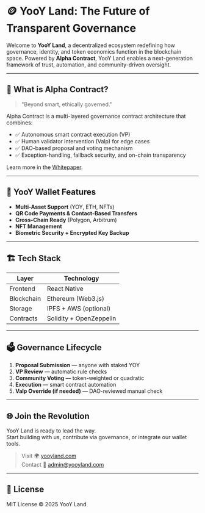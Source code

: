 
# 🪙 YooY Land: The Future of Transparent Governance

Welcome to **YooY Land**, a decentralized ecosystem redefining how governance, identity, and token economics function in the blockchain space. Powered by **Alpha Contract**, YooY Land enables a next-generation framework of trust, automation, and community-driven oversight.

---

## 🔷 What is Alpha Contract?

> "Beyond smart, ethically governed."

Alpha Contract is a multi-layered governance contract architecture that combines:
- ✅ Autonomous smart contract execution (VP)
- ✅ Human validator intervention (Valp) for edge cases
- ✅ DAO-based proposal and voting mechanism
- ✅ Exception-handling, fallback security, and on-chain transparency

Learn more in the [Whitepaper](https://yooyland.com/whitepaper).

---

## 💼 YooY Wallet Features

- **Multi-Asset Support** (YOY, ETH, NFTs)
- **QR Code Payments & Contact-Based Transfers**
- **Cross-Chain Ready** (Polygon, Arbitrum)
- **NFT Management**
- **Biometric Security + Encrypted Key Backup**

---

## 🏗️ Tech Stack

| Layer       | Technology            |
|-------------|------------------------|
| Frontend    | React Native           |
| Blockchain  | Ethereum (Web3.js)     |
| Storage     | IPFS + AWS (optional)  |
| Contracts   | Solidity + OpenZeppelin|

---

## 🗳️ Governance Lifecycle

1. **Proposal Submission** — anyone with staked YOY
2. **VP Review** — automatic rule checks
3. **Community Voting** — token-weighted or quadratic
4. **Execution** — smart contract automation
5. **Valp Override (if needed)** — DAO-reviewed manual check

---

## 🌐 Join the Revolution

YooY Land is ready to lead the way.  
Start building with us, contribute via governance, or integrate our wallet tools.

> Visit 🌍 [yooyland.com](https://yooyland.com)  
> Contact 📧 admin@yooyland.com

---

## 📜 License

MIT License © 2025 YooY Land
